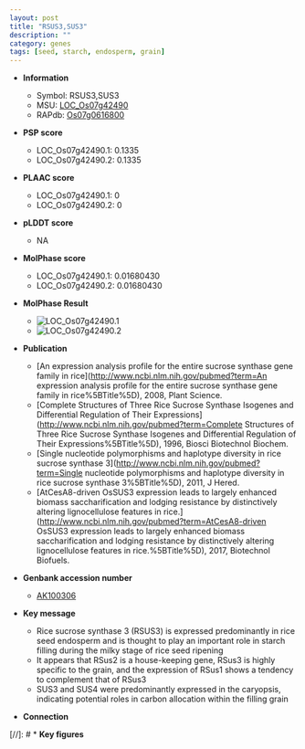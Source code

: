 ```yaml
---
layout: post
title: "RSUS3,SUS3"
description: ""
category: genes
tags: [seed, starch, endosperm, grain]
---
```


* **Information**  
    + Symbol: RSUS3,SUS3  
    + MSU: [LOC_Os07g42490](http://rice.plantbiology.msu.edu/cgi-bin/ORF_infopage.cgi?orf=LOC_Os07g42490)  
    + RAPdb: [Os07g0616800](http://rapdb.dna.affrc.go.jp/viewer/gbrowse_details/irgsp1?name=Os07g0616800)  

* **PSP score**  
    + LOC_Os07g42490.1: 0.1335 
    + LOC_Os07g42490.2: 0.1335 

* **PLAAC score**  
    + LOC_Os07g42490.1: 0 
    + LOC_Os07g42490.2: 0 

* **pLDDT score**
    + NA


* **MolPhase score**
    + LOC_Os07g42490.1: 0.01680430
    + LOC_Os07g42490.2: 0.01680430

* **MolPhase Result**
    + ![LOC_Os07g42490.1](https://304243504.github.io/Pictures/LOC_Os07g/LOC_Os07g42490.1.png)
    + ![LOC_Os07g42490.2](https://304243504.github.io/Pictures/LOC_Os07g/LOC_Os07g42490.2.png)

* **Publication**  
    + [An expression analysis profile for the entire sucrose synthase gene family in rice](http://www.ncbi.nlm.nih.gov/pubmed?term=An expression analysis profile for the entire sucrose synthase gene family in rice%5BTitle%5D), 2008, Plant Science.
    + [Complete Structures of Three Rice Sucrose Synthase Isogenes and Differential Regulation of Their Expressions](http://www.ncbi.nlm.nih.gov/pubmed?term=Complete Structures of Three Rice Sucrose Synthase Isogenes and Differential Regulation of Their Expressions%5BTitle%5D), 1996, Biosci Biotechnol Biochem.
    + [Single nucleotide polymorphisms and haplotype diversity in rice sucrose synthase 3](http://www.ncbi.nlm.nih.gov/pubmed?term=Single nucleotide polymorphisms and haplotype diversity in rice sucrose synthase 3%5BTitle%5D), 2011, J Hered.
    + [AtCesA8-driven OsSUS3 expression leads to largely enhanced biomass saccharification and lodging resistance by distinctively altering lignocellulose features in rice.](http://www.ncbi.nlm.nih.gov/pubmed?term=AtCesA8-driven OsSUS3 expression leads to largely enhanced biomass saccharification and lodging resistance by distinctively altering lignocellulose features in rice.%5BTitle%5D), 2017, Biotechnol Biofuels.

* **Genbank accession number**  
    + [AK100306](http://www.ncbi.nlm.nih.gov/nuccore/AK100306)

* **Key message**  
    + Rice sucrose synthase 3 (RSUS3) is expressed predominantly in rice seed endosperm and is thought to play an important role in starch filling during the milky stage of rice seed ripening
    + It appears that RSus2 is a house-keeping gene, RSus3 is highly specific to the grain, and the expression of RSus1 shows a tendency to complement that of RSus3
    + SUS3 and SUS4 were predominantly expressed in the caryopsis, indicating potential roles in carbon allocation within the filling grain

* **Connection**  

[//]: # * **Key figures**  


